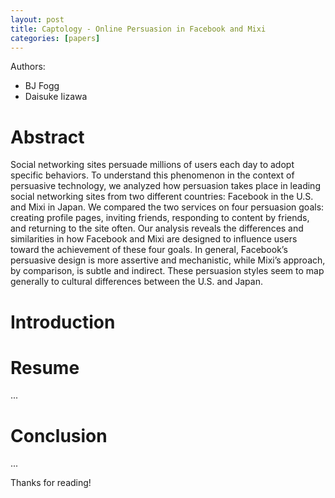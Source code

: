 ```yaml
---
layout: post
title: Captology - Online Persuasion in Facebook and Mixi
categories: [papers]
---
```


Authors:

- BJ Fogg
- Daisuke Iizawa 

<!--more-->

# Abstract

Social networking sites persuade millions of users each day to adopt specific behaviors. To understand this phenomenon in the context of persuasive technology, we analyzed how persuasion takes place in leading social networking sites from two different countries: Facebook in the U.S. and Mixi in Japan. We compared the two services on four persuasion goals: creating profile pages, inviting friends, responding to content by friends, and returning to the site often. Our analysis reveals the differences and similarities in how Facebook and Mixi are designed to influence users toward the achievement of these four goals. In general, Facebook’s persuasive design is more assertive and mechanistic, while Mixi’s approach, by comparison, is subtle and indirect. These persuasion styles seem to map generally to cultural differences between the U.S. and Japan. 

# Introduction


# Resume

...

# Conclusion

...
  
Thanks for reading!
